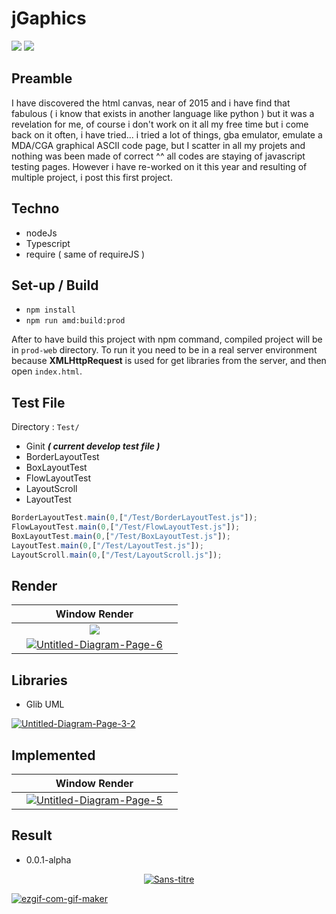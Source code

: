 # jGaphics

<img src="https://img.shields.io/badge/Git version-0.0.1-yellowgreen"/> <img src="https://img.shields.io/github/languages/top/devGnode/jgraphics"/> 

## Preamble

I have discovered the html canvas, near of 2015 and i have find that fabulous  ( i know that exists in another language like python ) but it was a revelation for me, of course i don't work on it all my free time but i come back on it often, i have tried... i tried a lot of things, gba emulator, emulate a MDA/CGA graphical ASCII code page,  but I scatter in all my projets and nothing was been made of correct ^^ all codes are staying of  javascript testing pages.  However i have re-worked on it this year and resulting of multiple project, i post this first project. 

## Techno

- nodeJs
- Typescript
- require ( same of requireJS )

## Set-up / Build

- `npm install`
- `npm run amd:build:prod`

After to have build this project with npm command, compiled project will be in `prod-web` directory.
To run it you need to be in a real server environment because **XMLHttpRequest** is used for get libraries from the server, and then open `index.html`.


## Test File

Directory : `Test/`

- Ginit ***( current develop test file )***
- BorderLayoutTest
- BoxLayoutTest
- FlowLayoutTest
- LayoutScroll
- LayoutTest

````typescript
BorderLayoutTest.main(0,["/Test/BorderLayoutTest.js"]);
FlowLayoutTest.main(0,["/Test/FlowLayoutTest.js"]);
BoxLayoutTest.main(0,["/Test/BoxLayoutTest.js"]);
LayoutTest.main(0,["/Test/LayoutTest.js"]);
LayoutScroll.main(0,["/Test/LayoutScroll.js"]);
````
## Render 

|  | Window Render    |  |
| :--------------- |:---------------:| -----:|
|   |<img src="https://i.ibb.co/vdk7QB5/framerender.png">| |
|   |<a href="https://ibb.co/kxSWqhf"><img src="https://i.ibb.co/9NrCyqL/Untitled-Diagram-Page-6.png" alt="Untitled-Diagram-Page-6" border="0"></a>|    |
## Libraries

- Glib UML

<a href="https://ibb.co/ysXscpR"><img src="https://i.ibb.co/6sms78Z/Untitled-Diagram-Page-3-2.png" alt="Untitled-Diagram-Page-3-2" border="0"></a>

## Implemented

|  | Window Render    |  |
| :--------------- |:---------------:| -----:|
|   |<a href="https://ibb.co/F51qK1C"><img src="https://i.ibb.co/9b03N0S/Untitled-Diagram-Page-5.png" alt="Untitled-Diagram-Page-5" border="0" /></a>| |

## Result

- 0.0.1-alpha


<p align="center">
    <a href="https://ibb.co/xMKLgXd"><img src="https://i.ibb.co/fCVFNqL/Sans-titre.png" alt="Sans-titre" border="0"></a> 
</p>

<a href="https://imgbb.com/"><img src="https://i.ibb.co/yQF3cby/ezgif-com-gif-maker.gif" alt="ezgif-com-gif-maker" border="0" /></a>
